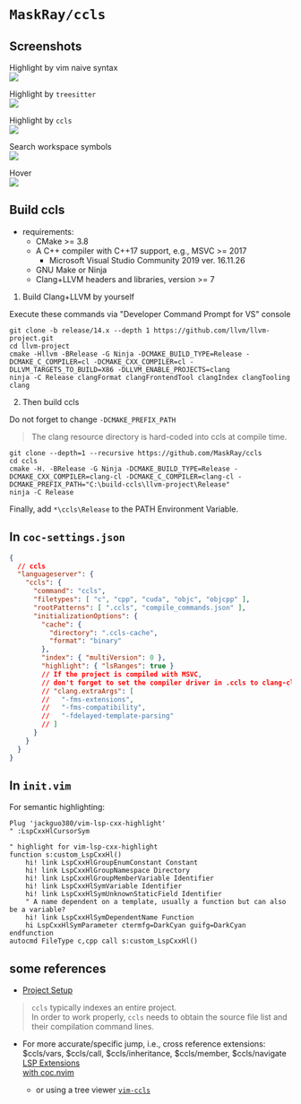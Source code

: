 # `MaskRay/ccls`

## Screenshots

Highlight by vim naive syntax  
![](./imgs/ccls/naive_syntax.png)

Highlight by `treesitter`  
![](./imgs/ccls/treesitter.png)

Highlight by `ccls`  
![](./imgs/ccls/ccls.png)

Search workspace symbols  
![](./imgs/ccls/ccls_workspace_symbols.png)

Hover  
![](./imgs/ccls/ccls_hover.png)

## Build ccls

- requirements:
    - CMake >= 3.8
    - A C++ compiler with C++17 support, e.g., MSVC >= 2017
        - Microsoft Visual Studio Community 2019 ver. 16.11.26
    - GNU Make or Ninja
    - Clang+LLVM headers and libraries, version >= 7

1. Build Clang+LLVM by yourself

Execute these commands via "Developer Command Prompt for VS" console  

``` dosbatch
git clone -b release/14.x --depth 1 https://github.com/llvm/llvm-project.git
cd llvm-project
cmake -Hllvm -BRelease -G Ninja -DCMAKE_BUILD_TYPE=Release -DCMAKE_C_COMPILER=cl -DCMAKE_CXX_COMPILER=cl -DLLVM_TARGETS_TO_BUILD=X86 -DLLVM_ENABLE_PROJECTS=clang
ninja -C Release clangFormat clangFrontendTool clangIndex clangTooling clang
```

2. Then build ccls

Do not forget to change `-DCMAKE_PREFIX_PATH`  
> The clang resource directory is hard-coded into ccls at compile time.  

``` dosbatch
git clone --depth=1 --recursive https://github.com/MaskRay/ccls
cd ccls
cmake -H. -BRelease -G Ninja -DCMAKE_BUILD_TYPE=Release -DCMAKE_CXX_COMPILER=clang-cl -DCMAKE_C_COMPILER=clang-cl -DCMAKE_PREFIX_PATH="C:\build-ccls\llvm-project\Release"
ninja -C Release
```

Finally, add `*\ccls\Release` to the PATH Environment Variable.  

## In `coc-settings.json`

``` json
{
  // ccls
  "languageserver": {
    "ccls": {
      "command": "ccls",
      "filetypes": [ "c", "cpp", "cuda", "objc", "objcpp" ],
      "rootPatterns": [ ".ccls", "compile_commands.json" ],
      "initializationOptions": {
        "cache": {
          "directory": ".ccls-cache",
          "format": "binary"
        },
        "index": { "multiVersion": 0 },
        "highlight": { "lsRanges": true }
        // If the project is compiled with MSVC,
        // don't forget to set the compiler driver in .ccls to clang-cl
        // "clang.extraArgs": [
        //   "-fms-extensions",
        //   "-fms-compatibility",
        //   "-fdelayed-template-parsing"
        // ]
      }
    }
  }
}
```

## In `init.vim`

For semantic highlighting:  
``` vim
Plug 'jackguo380/vim-lsp-cxx-highlight'
" :LspCxxHlCursorSym

" highlight for vim-lsp-cxx-highlight
function s:custom_LspCxxHl()
    hi! link LspCxxHlGroupEnumConstant Constant
    hi! link LspCxxHlGroupNamespace Directory
    hi! link LspCxxHlGroupMemberVariable Identifier
    hi! link LspCxxHlSymVariable Identifier
    hi! link LspCxxHlSymUnknownStaticField Identifier
    " A name dependent on a template, usually a function but can also be a variable?
    hi! link LspCxxHlSymDependentName Function
    hi LspCxxHlSymParameter ctermfg=DarkCyan guifg=DarkCyan
endfunction
autocmd FileType c,cpp call s:custom_LspCxxHl()
```

## some references

- [Project Setup](https://github.com/MaskRay/ccls/wiki/Project-Setup)

> `ccls` typically indexes an entire project.  
> In order to work properly, `ccls` needs to obtain the source file list and their compilation command lines.  

- For more accurate/specific jump, i.e., cross reference extensions:  
\$ccls/vars, \$ccls/call, \$ccls/inheritance, \$ccls/member, \$ccls/navigate  
[LSP Extensions](https://github.com/MaskRay/ccls/wiki/LSP-Extensions)  
[with coc.nvim](https://github.com/MaskRay/ccls/wiki/coc.nvim#cross-reference-extensions)  

    - or using a tree viewer [`vim-ccls`](https://github.com/m-pilia/vim-ccls#commands)
